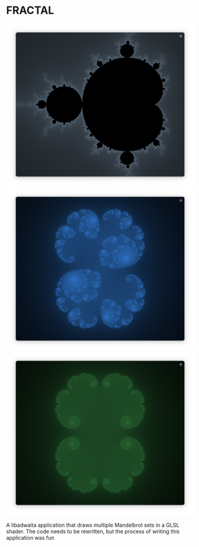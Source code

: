 # FRACTAL

<p align="center">
  <img src="Screenshot1.png" alt="Screenshot">
  <img src="Screenshot2.png" alt="Screenshot">
  <img src="Screenshot3.png" alt="Screenshot">
</p>

A libadwaita application that draws multiple Mandelbrot sets in a GLSL shader. The code needs to be rewritten, but the process of writing this application was fun